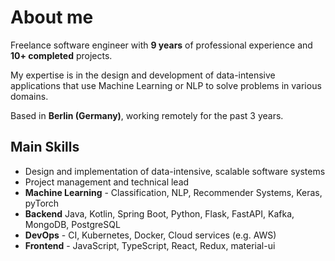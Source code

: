 # About me

Freelance software engineer with **9 years** of professional experience and **10+ completed** projects.

My expertise is in the design and development of data-intensive applications that use Machine Learning or NLP to solve problems in various domains.

Based in **Berlin (Germany)**, working remotely for the past 3 years.

## Main Skills

* Design and implementation of data-intensive, scalable software systems
* Project management and technical lead
* **Machine Learning** - Classification, NLP, Recommender Systems, Keras, pyTorch
* **Backend** Java, Kotlin, Spring Boot, Python, Flask, FastAPI, Kafka, MongoDB, PostgreSQL
* **DevOps** - CI, Kubernetes, Docker, Cloud services (e.g. AWS)
* **Frontend** - JavaScript, TypeScript, React, Redux, material-ui

